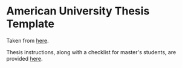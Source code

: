 # American University Thesis Template

Taken from [here](https://subversion.american.edu/aisaac/authesis/authesis.htm?_ga=2.214932439.1192722638.1508175148-1158538612.1503086237).

Thesis instructions, along with a checklist for master's students, are provided [here](https://www.american.edu/provost/ogps/graduate-studies/etd/).
